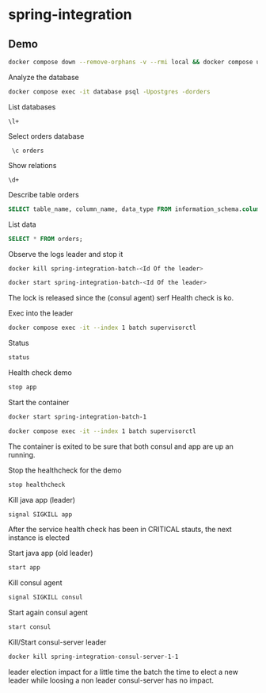 # spring-integration

## Demo

```bash
docker compose down --remove-orphans -v --rmi local && docker compose up
```

Analyze the database
```bash
docker compose exec -it database psql -Upostgres -dorders
```

List databases
```
\l+
```

Select orders database
```
 \c orders
```

Show relations
```
\d+ 
```

Describe table orders
```sql
SELECT table_name, column_name, data_type FROM information_schema.columns WHERE table_name = 'orders';
```

List data
```sql
SELECT * FROM orders;
```

Observe the logs leader and stop it

```bash
docker kill spring-integration-batch-<Id Of the leader>
```

```bash
docker start spring-integration-batch-<Id Of the leader>
```

The lock is released since the (consul agent) serf Health check is ko.

Exec into the leader
```bash
docker compose exec -it --index 1 batch supervisorctl
```

Status
```bash
status
```

Health check demo
```bash
stop app
```

Start the container
```bash
docker start spring-integration-batch-1
```

```bash
docker compose exec -it --index 1 batch supervisorctl
```

The container is exited to be sure that both consul and app are up an running.

Stop the healthcheck for the demo
```bash
stop healthcheck
```

Kill java app (leader)
```bash
signal SIGKILL app
```

After the service health check has been in CRITICAL stauts, the next instance is elected

Start java app (old leader)
```bash
start app
```

Kill consul agent
```bash
signal SIGKILL consul
```

Start again consul agent
```bash
start consul
```

Kill/Start consul-server leader
```bash
docker kill spring-integration-consul-server-1-1
```

leader election impact for a little time the batch the time to elect a new leader while loosing a non leader consul-server has no impact.